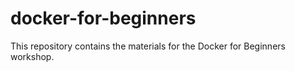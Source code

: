 # docker-for-beginners
This repository contains the materials for the Docker for Beginners workshop.
